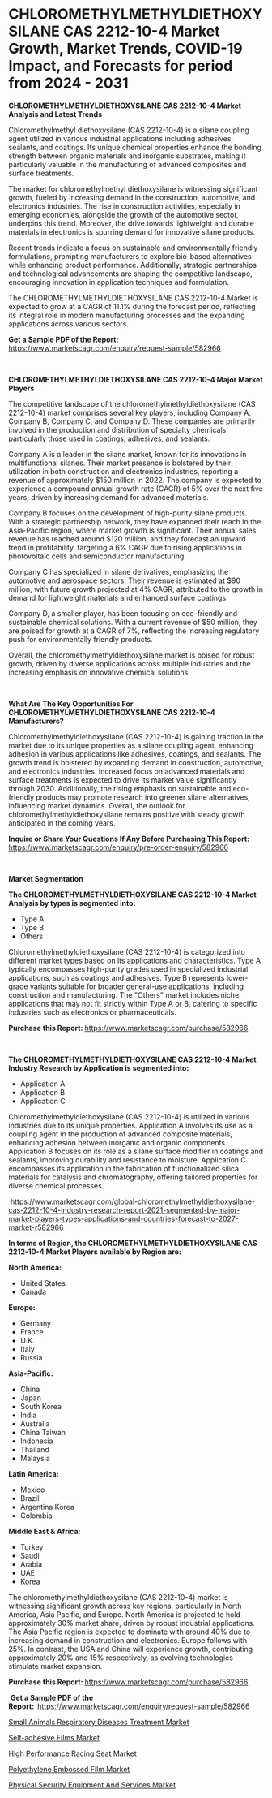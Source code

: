<p><h1>CHLOROMETHYLMETHYLDIETHOXYSILANE CAS 2212-10-4 Market Growth, Market Trends, COVID-19 Impact, and Forecasts for period from 2024 - 2031</h1></p><p><strong>CHLOROMETHYLMETHYLDIETHOXYSILANE CAS 2212-10-4 Market Analysis and Latest Trends</strong></p>
<p><p>Chloromethylmethyl diethoxysilane (CAS 2212-10-4) is a silane coupling agent utilized in various industrial applications including adhesives, sealants, and coatings. Its unique chemical properties enhance the bonding strength between organic materials and inorganic substrates, making it particularly valuable in the manufacturing of advanced composites and surface treatments. </p><p>The market for chloromethylmethyl diethoxysilane is witnessing significant growth, fueled by increasing demand in the construction, automotive, and electronics industries. The rise in construction activities, especially in emerging economies, alongside the growth of the automotive sector, underpins this trend. Moreover, the drive towards lightweight and durable materials in electronics is spurring demand for innovative silane products.</p><p>Recent trends indicate a focus on sustainable and environmentally friendly formulations, prompting manufacturers to explore bio-based alternatives while enhancing product performance. Additionally, strategic partnerships and technological advancements are shaping the competitive landscape, encouraging innovation in application techniques and formulation. </p><p>The CHLOROMETHYLMETHYLDIETHOXYSILANE CAS 2212-10-4 Market is expected to grow at a CAGR of 11.1% during the forecast period, reflecting its integral role in modern manufacturing processes and the expanding applications across various sectors.</p></p>
<p><strong>Get a Sample PDF of the Report:&nbsp;</strong> <a href="https://www.marketscagr.com/enquiry/request-sample/582966?utm_campaign=1436&utm_medium=2&utm_source=Github&utm_content=ia&utm_term=12102024&utm_id=chloromethylmethyldiethoxysilane-cas-2212-10-4">https://www.marketscagr.com/enquiry/request-sample/582966</a></p>
<p>&nbsp;</p>
<p><strong>CHLOROMETHYLMETHYLDIETHOXYSILANE CAS 2212-10-4 Major Market Players</strong></p>
<p><p>The competitive landscape of the chloromethylmethyldiethoxysilane (CAS 2212-10-4) market comprises several key players, including Company A, Company B, Company C, and Company D. These companies are primarily involved in the production and distribution of specialty chemicals, particularly those used in coatings, adhesives, and sealants.</p><p>Company A is a leader in the silane market, known for its innovations in multifunctional silanes. Their market presence is bolstered by their utilization in both construction and electronics industries, reporting a revenue of approximately $150 million in 2022. The company is expected to experience a compound annual growth rate (CAGR) of 5% over the next five years, driven by increasing demand for advanced materials.</p><p>Company B focuses on the development of high-purity silane products. With a strategic partnership network, they have expanded their reach in the Asia-Pacific region, where market growth is significant. Their annual sales revenue has reached around $120 million, and they forecast an upward trend in profitability, targeting a 6% CAGR due to rising applications in photovoltaic cells and semiconductor manufacturing.</p><p>Company C has specialized in silane derivatives, emphasizing the automotive and aerospace sectors. Their revenue is estimated at $90 million, with future growth projected at 4% CAGR, attributed to the growth in demand for lightweight materials and enhanced surface coatings.</p><p>Company D, a smaller player, has been focusing on eco-friendly and sustainable chemical solutions. With a current revenue of $50 million, they are poised for growth at a CAGR of 7%, reflecting the increasing regulatory push for environmentally friendly products.</p><p>Overall, the chloromethylmethyldiethoxysilane market is poised for robust growth, driven by diverse applications across multiple industries and the increasing emphasis on innovative chemical solutions.</p></p>
<p>&nbsp;</p>
<p><strong>What Are The Key Opportunities For CHLOROMETHYLMETHYLDIETHOXYSILANE CAS 2212-10-4 Manufacturers?</strong></p>
<p><p>Chloromethylmethyldiethoxysilane (CAS 2212-10-4) is gaining traction in the market due to its unique properties as a silane coupling agent, enhancing adhesion in various applications like adhesives, coatings, and sealants. The growth trend is bolstered by expanding demand in construction, automotive, and electronics industries. Increased focus on advanced materials and surface treatments is expected to drive its market value significantly through 2030. Additionally, the rising emphasis on sustainable and eco-friendly products may promote research into greener silane alternatives, influencing market dynamics. Overall, the outlook for chloromethylmethyldiethoxysilane remains positive with steady growth anticipated in the coming years.</p></p>
<p><strong>Inquire or Share Your Questions If Any Before Purchasing This Report:</strong> <a href="https://www.marketscagr.com/enquiry/pre-order-enquiry/582966?utm_campaign=1436&utm_medium=2&utm_source=Github&utm_content=ia&utm_term=12102024&utm_id=chloromethylmethyldiethoxysilane-cas-2212-10-4">https://www.marketscagr.com/enquiry/pre-order-enquiry/582966</a></p>
<p>&nbsp;</p>
<p><strong>Market Segmentation</strong></p>
<p><strong>The CHLOROMETHYLMETHYLDIETHOXYSILANE CAS 2212-10-4 Market Analysis by types is segmented into:</strong></p>
<p><ul><li>Type A</li><li>Type B</li><li>Others</li></ul></p>
<p><p>Chloromethylmethyldiethoxysilane (CAS 2212-10-4) is categorized into different market types based on its applications and characteristics. Type A typically encompasses high-purity grades used in specialized industrial applications, such as coatings and adhesives. Type B represents lower-grade variants suitable for broader general-use applications, including construction and manufacturing. The "Others" market includes niche applications that may not fit strictly within Type A or B, catering to specific industries such as electronics or pharmaceuticals.</p></p>
<p><strong>Purchase this Report:&nbsp;</strong><a href="https://www.marketscagr.com/purchase/582966?utm_campaign=1436&utm_medium=2&utm_source=Github&utm_content=ia&utm_term=12102024&utm_id=chloromethylmethyldiethoxysilane-cas-2212-10-4">https://www.marketscagr.com/purchase/582966</a></p>
<p>&nbsp;</p>
<p><strong>The CHLOROMETHYLMETHYLDIETHOXYSILANE CAS 2212-10-4 Market Industry Research by Application is segmented into:</strong></p>
<p><ul><li>Application A</li><li>Application B</li><li>Application C</li></ul></p>
<p><p>Chloromethylmethyldiethoxysilane (CAS 2212-10-4) is utilized in various industries due to its unique properties. Application A involves its use as a coupling agent in the production of advanced composite materials, enhancing adhesion between inorganic and organic components. Application B focuses on its role as a silane surface modifier in coatings and sealants, improving durability and resistance to moisture. Application C encompasses its application in the fabrication of functionalized silica materials for catalysis and chromatography, offering tailored properties for diverse chemical processes.</p></p>
<p><a href="https://www.marketscagr.com/global-chloromethylmethyldiethoxysilane-cas-2212-10-4-industry-research-report-2021-segmented-by-major-market-players-types-applications-and-countries-forecast-to-2027-market-r582966?utm_campaign=1436&utm_medium=2&utm_source=Github&utm_content=ia&utm_term=12102024&utm_id=chloromethylmethyldiethoxysilane-cas-2212-10-4">&nbsp;https://www.marketscagr.com/global-chloromethylmethyldiethoxysilane-cas-2212-10-4-industry-research-report-2021-segmented-by-major-market-players-types-applications-and-countries-forecast-to-2027-market-r582966</a></p>
<p><strong>In terms of Region, the CHLOROMETHYLMETHYLDIETHOXYSILANE CAS 2212-10-4 Market Players available by Region are:</strong></p>
<p>
    <p> <strong> North America: </strong>
        <ul>
            <li>United States</li>
            <li>Canada</li>
        </ul>
        </p> 
    <p> <strong> Europe: </strong>
        <ul>
            <li>Germany</li>
            <li>France</li>
            <li>U.K.</li>
            <li>Italy</li>
            <li>Russia</li>
        </ul>
        </p> 
    <p> <strong> Asia-Pacific: </strong>
        <ul>
            <li>China</li>
            <li>Japan</li>
            <li>South Korea</li>
            <li>India</li>
            <li>Australia</li>
            <li>China Taiwan</li>
            <li>Indonesia</li>
            <li>Thailand</li>
            <li>Malaysia</li>
        </ul>
        </p> 
    <p> <strong> Latin America: </strong>
        <ul>
            <li>Mexico</li>
            <li>Brazil</li>
            <li>Argentina Korea</li>
            <li>Colombia</li>
        </ul>
        </p> 
    <p> <strong> Middle East & Africa: </strong>
        <ul>
            <li>Turkey</li>
            <li>Saudi</li>
            <li>Arabia</li>
            <li>UAE</li>
            <li>Korea</li>
        </ul>
    </p>
    </p>
<p><p>The chloromethylmethyldiethoxysilane (CAS 2212-10-4) market is witnessing significant growth across key regions, particularly in North America, Asia Pacific, and Europe. North America is projected to hold approximately 30% market share, driven by robust industrial applications. The Asia Pacific region is expected to dominate with around 40% due to increasing demand in construction and electronics. Europe follows with 25%. In contrast, the USA and China will experience growth, contributing approximately 20% and 15% respectively, as evolving technologies stimulate market expansion.</p></p>
<p><strong>Purchase this Report: </strong><a href="https://www.marketscagr.com/purchase/582966?utm_campaign=1436&utm_medium=2&utm_source=Github&utm_content=ia&utm_term=12102024&utm_id=chloromethylmethyldiethoxysilane-cas-2212-10-4">https://www.marketscagr.com/purchase/582966</a></p>
<p>&nbsp;<strong>Get a Sample PDF of the Report:&nbsp;&nbsp;</strong><a href="https://www.marketscagr.com/enquiry/request-sample/582966?utm_campaign=1436&utm_medium=2&utm_source=Github&utm_content=ia&utm_term=12102024&utm_id=chloromethylmethyldiethoxysilane-cas-2212-10-4">https://www.marketscagr.com/enquiry/request-sample/582966</a></p>
<p><strong></strong></p>
<p><p><a href="https://github.com/gretaakardljz/Market-Research-Report-List-1/blob/main/small-animals-respiratory-diseases-treatment-market.md?utm_campaign=1436&utm_medium=2&utm_source=Github&utm_content=ia&utm_term=12102024&utm_id=chloromethylmethyldiethoxysilane-cas-2212-10-4">Small Animals Respiratory Diseases Treatment Market</a></p><p><a href="https://www.linkedin.com/pulse/strategic-roadmap-success-global-self-adhesive-films-kvdrc?utm_campaign=1436&utm_medium=2&utm_source=Github&utm_content=ia&utm_term=12102024&utm_id=chloromethylmethyldiethoxysilane-cas-2212-10-4">Self-adhesive Films Market</a></p><p><a href="https://www.linkedin.com/pulse/high-performance-racing-seat-market-trends-detailed-study-nt6yc?utm_campaign=1436&utm_medium=2&utm_source=Github&utm_content=ia&utm_term=12102024&utm_id=chloromethylmethyldiethoxysilane-cas-2212-10-4">High Performance Racing Seat Market</a></p><p><a href="https://www.linkedin.com/pulse/global-polyethylene-embossed-film-market-size-expected-5h1yc?utm_campaign=1436&utm_medium=2&utm_source=Github&utm_content=ia&utm_term=12102024&utm_id=chloromethylmethyldiethoxysilane-cas-2212-10-4">Polyethylene Embossed Film Market</a></p><p><a href="https://github.com/ChiragRp1/Market-Research-Report-List-6/blob/main/physical-security-equipment-and-services-market.md?utm_campaign=1436&utm_medium=2&utm_source=Github&utm_content=ia&utm_term=12102024&utm_id=chloromethylmethyldiethoxysilane-cas-2212-10-4">Physical Security Equipment And Services Market</a></p></p>